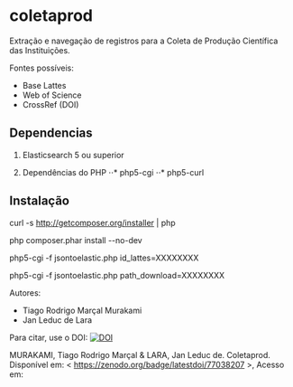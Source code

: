 # coletaprod
Extração e navegação de registros para a Coleta de Produção Científica das Instituições. 

Fontes possíveis: 

+ Base Lattes
+ Web of Science
+ CrossRef (DOI)

## Dependencias

1. Elasticsearch 5 ou superior

2. Dependências do PHP
⋅⋅* php5-cgi
⋅⋅* php5-curl


## Instalação

curl -s http://getcomposer.org/installer | php

php composer.phar install --no-dev

php5-cgi -f jsontoelastic.php id_lattes=XXXXXXXX

php5-cgi -f jsontoelastic.php path_download=XXXXXXXX


Autores:

+ Tiago Rodrigo Marçal Murakami
+ Jan Leduc de Lara




Para citar, use o DOI: 
<a href="https://zenodo.org/badge/latestdoi/77038207"><img src="https://zenodo.org/badge/77038207.svg" alt="DOI"></a>

MURAKAMI, Tiago Rodrigo Marçal & LARA, Jan Leduc de. Coletaprod. Disponível em: < https://zenodo.org/badge/latestdoi/77038207 >, Acesso em: 